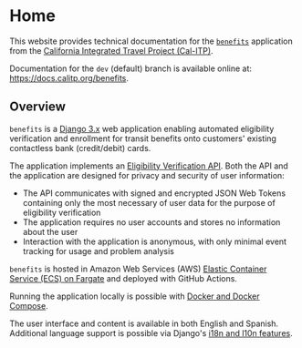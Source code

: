 # Home

This website provides technical documentation for the [`benefits`][benefits-repo] application from the
[California Integrated Travel Project (Cal-ITP)][calitp].

Documentation for the `dev` (default) branch is available online at: <https://docs.calitp.org/benefits>.

## Overview

`benefits` is a [Django 3.x][django] web application enabling automated eligibility verification and enrollment for transit
benefits onto customers' existing contactless bank (credit/debit) cards.

The application implements an [Eligibility Verification API](eligibility-verification/). Both the API and the application are
designed for privacy and security of user information:

* The API communicates with signed and encrypted JSON Web Tokens containing only the most necessary of user data
  for the purpose of eligibility verification
* The application requires no user accounts and stores no information about the user
* Interaction with the application is anonymous, with only minimal event tracking for usage and problem analysis

`benefits` is hosted in Amazon Web Services (AWS) [Elastic Container Service (ECS) on Fargate][ecs-fargate] and deployed with
GitHub Actions.

Running the application locally is possible with [Docker and Docker Compose][docker].

The user interface and content is available in both English and Spanish. Additional language support is possible via Django's
[i18n and l10n features][i18n].

[benefits-repo]: https://github.com/cal-itp/benefits
[calitp]: https://calitp.org
[django]: https://docs.djangoproject.com/en/
[docker]: https://www.docker.com/products/docker-desktop
[ecs-fargate]: https://docs.aws.amazon.com/AmazonECS/latest/developerguide/AWS_Fargate.html
[i18n]: https://docs.djangoproject.com/en/3.2/topics/i18n/
